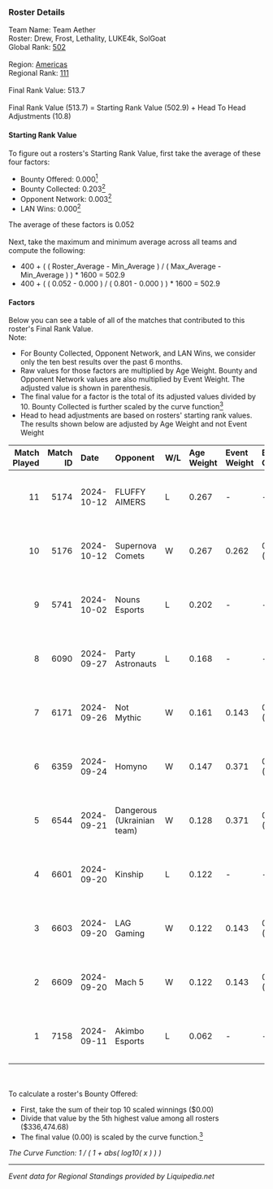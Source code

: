 ### Roster Details<br />
Team Name: Team Aether<br />
Roster: Drew, Frost, Lethality, LUKE4k, SolGoat<br />
Global Rank: [502](../standings_global.md)<br />
<br />
Region: [Americas]( ../standings_americas.md)<br />
Regional Rank: [111]( ../standings_americas.md)<br />
<br />
Final Rank Value:  513.7<br />
<br />
Final Rank Value (513.7) = Starting Rank Value (502.9) + Head To Head Adjustments (10.8)<br />

#### Starting Rank Value<br />
To figure out a rosters's Starting Rank Value, first take the average of these four factors:<br />
- Bounty Offered: 0.000[<sup>1</sup>](#table2)
- Bounty Collected: 0.203[<sup>2</sup>](#table1)
- Opponent Network: 0.003[<sup>2</sup>](#table1)
- LAN Wins: 0.000[<sup>2</sup>](#table1)

The average of these factors is 0.052<br />
<br />
Next, take the maximum and minimum average across all teams and compute the following:<br />
- 400 + ( ( Roster_Average - Min_Average ) / ( Max_Average - Min_Average ) ) * 1600 = 502.9
- 400 + ( ( 0.052 - 0.000 ) / ( 0.801 - 0.000 ) ) * 1600 = 502.9


#### Factors<br />
Below you can see a table of all of the matches that contributed to this roster's Final Rank Value.<br />
Note:<br />

- For Bounty Collected, Opponent Network, and LAN Wins, we consider only the ten best results over the past 6 months.
- Raw values for those factors are multiplied by Age Weight. Bounty and Opponent Network values are also multiplied by Event Weight. The adjusted value is shown in parenthesis.
- The final value for a factor is the total of its adjusted values divided by 10. Bounty Collected is further scaled by the curve function[<sup>3</sup>](#curveFunction)
- Head to head adjustments are based on rosters' starting rank values. The results shown below are adjusted by Age Weight and not Event Weight
<span id="table1"></span><br />


| Match Played | Match ID | Date       | Opponent                   | W/L | Age Weight | Event Weight | Bounty Collected | Opponent Network | LAN Wins  | H2H Adj. | Roster                                  |
| -: | -: | :- | :- | :- | :- | :- | :- | :- | :- | -: | :- |
|           11 |     5174 | 2024-10-12 | FLUFFY AIMERS              | L   | 0.267      | -            | -                | -                | -         |    -1.44 | Drew, Frost, Lethality, LUKE4k, SolGoat |
|           10 |     5176 | 2024-10-12 | Supernova Comets           | W   | 0.267      | 0.262        | 0.011 (0.001)    | 0.220 (0.015)    | 0 (0.000) |     6.07 | Drew, Frost, Lethality, LUKE4k, SolGoat |
|            9 |     5741 | 2024-10-02 | Nouns Esports              | L   | 0.202      | -            | -                | -                | -         |    -1.40 | AtomiK, Drew, Frost, LUKE4k, SolGoat    |
|            8 |     6090 | 2024-09-27 | Party Astronauts           | L   | 0.168      | -            | -                | -                | -         |    -0.98 | AtomiK, Drew, Frost, LUKE4k, SolGoat    |
|            7 |     6171 | 2024-09-26 | Not Mythic                 | W   | 0.161      | 0.143        | 0.000 (0.000)    | 0.012 (0.000)    | 0 (0.000) |     2.31 | AtomiK, Drew, Frost, LUKE4k, SolGoat    |
|            6 |     6359 | 2024-09-24 | Homyno                     | W   | 0.147      | 0.371        | 0.008 (0.000)    | 0.192 (0.010)    | 0 (0.000) |     3.50 | AtomiK, Drew, Frost, LUKE4k, SolGoat    |
|            5 |     6544 | 2024-09-21 | Dangerous (Ukrainian team) | W   | 0.128      | 0.371        | 0.000 (0.000)    | 0.000 (0.000)    | 0 (0.000) |     1.44 | AtomiK, Frost, Izik, LUKE4k, SolGoat    |
|            4 |     6601 | 2024-09-20 | Kinship                    | L   | 0.122      | -            | -                | -                | -         |    -2.06 | AtomiK, Drew, Frost, LUKE4k, SolGoat    |
|            3 |     6603 | 2024-09-20 | LAG Gaming                 | W   | 0.122      | 0.143        | 0.001 (0.000)    | 0.027 (0.000)    | 0 (0.000) |     2.52 | AtomiK, Drew, Frost, LUKE4k, SolGoat    |
|            2 |     6609 | 2024-09-20 | Mach 5                     | W   | 0.122      | 0.143        | 0.000 (0.000)    | 0.000 (0.000)    | 0 (0.000) |     1.38 | AtomiK, Drew, Frost, LUKE4k, SolGoat    |
|            1 |     7158 | 2024-09-11 | Akimbo Esports             | L   | 0.062      | -            | -                | -                | -         |    -0.59 | AtomiK, Frost, LUKE4k, RiFT, SolGoat    |

<br />
<span id="table2"></span><br />
To calculate a roster's Bounty Offered:<br />

- First, take the sum of their top 10 scaled winnings ($0.00)
- Divide that value by the 5th highest value among all rosters ($336,474.68)
- The final value (0.00) is scaled by the curve function.[<sup>3</sup>](#curveFunction)

<span id="curveFunction"></span>_The Curve Function: 1 / ( 1 + abs( log10( x ) ) )_<br />

---
_Event data for Regional Standings provided by Liquipedia.net_<br />
